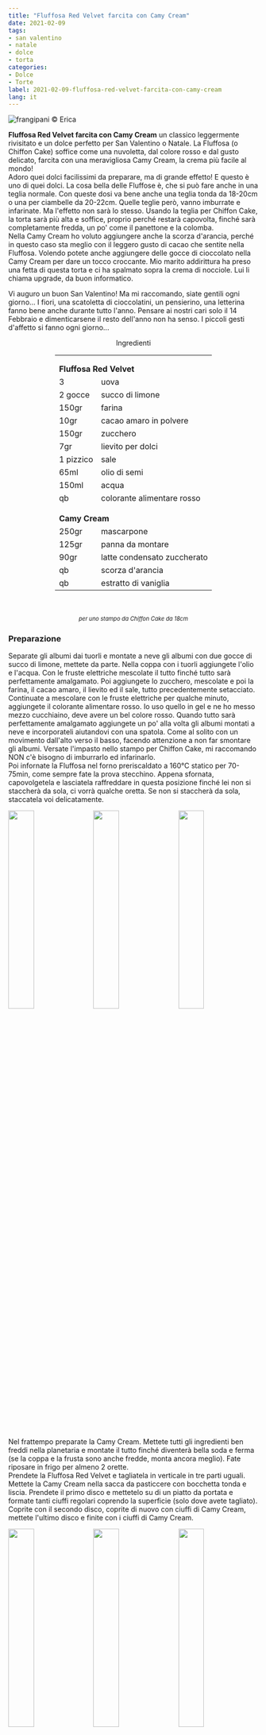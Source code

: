 ```yaml
---
title: "Fluffosa Red Velvet farcita con Camy Cream"
date: 2021-02-09
tags: 
- san valentino
- natale
- dolce
- torta
categories:
- Dolce
- Torte
label: 2021-02-09-fluffosa-red-velvet-farcita-con-camy-cream
lang: it 
---
```

![](header.jpeg "frangipani © Erica")

**Fluffosa Red Velvet farcita con Camy Cream** un classico leggermente rivisitato e un dolce perfetto per San Valentino o Natale. La Fluffosa (o Chiffon Cake) soffice come una nuvoletta, dal colore rosso e dal gusto delicato, farcita con una meravigliosa Camy Cream, la crema più facile al mondo!
<br />
Adoro quei dolci facilissimi da preparare, ma di grande effetto! E questo è uno di quei dolci. La cosa bella delle Fluffose è, che si può fare anche in una teglia normale. Con queste dosi va bene anche una teglia tonda da 18-20cm o una per ciambelle da 20-22cm. Quelle teglie però, vanno imburrate e infarinate. Ma l'effetto non sarà lo stesso. Usando la teglia per Chiffon Cake, la torta sarà più alta e soffice, proprio perché restarà capovolta, finché sarà completamente fredda, un po' come il panettone e la colomba.
<br />
Nella Camy Cream ho voluto aggiungere anche la scorza d'arancia, perché in questo caso sta meglio con il leggero gusto di cacao che sentite nella Fluffosa. Volendo potete anche aggiungere delle gocce di cioccolato nella Camy Cream per dare un tocco croccante. Mio marito addirittura ha preso una fetta di questa torta e ci ha spalmato sopra la crema di nocciole. Lui li chiama upgrade, da buon informatico.

Vi auguro un buon San Valentino! Ma mi raccomando, siate gentili ogni giorno... I fiori, una scatoletta di cioccolatini, un pensierino, una letterina fanno bene anche durante tutto l'anno. Pensare ai nostri cari solo il 14 Febbraio e dimenticarsene il resto dell'anno non ha senso. I piccoli gesti d'affetto si fanno ogni giorno...

<div id="wrapper" style="text-align: center">
  <div id="yourdiv" style="display: inline-block;">
    <div class="ingredients" itemscope itemtype="http://schema.org/Recipe">
      <span itemprop="name" style="display:none;">Fluffosa Red Velvet farcita con Camy Cream</span>
      <span itemprop="recipeCategory" style="display:none;">Dolce</span>
      <img itemprop="image" style="display:none;" class="ignore-gallery-item" src="header.jpeg"/>
      <span itemprop="author" style="display:none;">Erica Raiano</span>
      <span itemprop="description" style="display:none;">Fluffosa Red Velvet farcita con Camy Cream** un classico leggermente rivisitato e un dolce perfetto per San Valentino o Natale.</span>
      <div class="ingredients-title">Ingredienti</div>
      <table>
        <tbody>
          </tr>
          <tr style="height: 15px;"></tr>
          <tr>
            <td colspan="2"><b>Fluffosa Red Velvet</b></td>
          </tr>
          <tr itemprop="recipeIngredient">
            <td>3</td>
            <td>uova</td>
          </tr>
          <tr itemprop="recipeIngredient">
            <td>2 gocce</td>
            <td>succo di limone</td>
          </tr>
          <tr itemprop="recipeIngredient">
            <td>150gr</td>
            <td>farina</td>
          </tr>
          <tr itemprop="recipeIngredient">
            <td>10gr</td>
            <td>cacao amaro in polvere</td>
          </tr>
          <tr itemprop="recipeIngredient">
            <td>150gr</td>
            <td>zucchero</td>
          </tr>
          <tr itemprop="recipeIngredient">
            <td>7gr</td>
            <td>lievito per dolci</td>
          </tr>
          <tr itemprop="recipeIngredient">
            <td>1 pizzico</td>
            <td>sale</td>
          </tr>
          <tr itemprop="recipeIngredient">
            <td>65ml</td>
            <td>olio di semi</td>
          </tr>
          <tr itemprop="recipeIngredient">
            <td>150ml</td>
            <td>acqua</td>
          </tr>
          <tr itemprop="recipeIngredient">
            <td>qb</td>
            <td>colorante alimentare rosso</td>
          </tr>
          <tr style="height: 15px;"></tr>
          <tr>
            <td colspan="2"><b>Camy Cream</b></td>
          </tr>
          <tr itemprop="recipeIngredient">
            <td>250gr</td>
            <td>mascarpone</td>
          </tr>
          <tr itemprop="recipeIngredient">      
            <td>125gr</td>
            <td>panna da montare</td>
          </tr>
          <tr itemprop="recipeIngredient">
            <td>90gr</td>
            <td>latte condensato zuccherato</td>
          </tr>
          <tr itemprop="recipeIngredient">
            <td>qb</td>
            <td>scorza d'arancia</td>
          </tr>
          <tr itemprop="recipeIngredient">
            <td>qb</td>
            <td>estratto di vaniglia</td>
          </tr>
        </tbody>
      </table>
      <br></br>
      <i class="pull-right" style="font-size: 80%;" itemprop="recipeYield">per uno stampo da Chiffon Cake da 18cm</i>
    </div>
  </div>
</div>


<h3>
  <font color="grey">
    <i class="fa fa-cogs"></i>
  </font> Preparazione
</h3>

Separate gli albumi dai tuorli e montate a neve gli albumi con due gocce di succo di limone, mettete da parte. Nella coppa con i tuorli aggiungete l'olio e l'acqua. Con le fruste elettriche mescolate il tutto finché tutto sarà perfettamente amalgamato. Poi aggiungete lo zucchero, mescolate e poi la farina, il cacao amaro, il lievito ed il sale, tutto precedentemente setacciato. Continuate a mescolare con le fruste elettriche per qualche minuto, aggiungete il colorante alimentare rosso. Io uso quello in gel e ne ho messo mezzo cucchiaino, deve avere un bel colore rosso. Quando tutto sarà perfettamente amalgamato aggiungete un po' alla volta gli albumi montati a neve e incorporateli aiutandovi con una spatola. Come al solito con un movimento dall'alto verso il basso, facendo attenzione a non far smontare gli albumi. Versate l'impasto nello stampo per Chiffon Cake, mi raccomando NON c'è bisogno di imburrarlo ed infarinarlo.
<br />
Poi infornate la Fluffosa nel forno preriscaldato a 160°C statico per 70-75min, come sempre fate la prova stecchino. Appena sfornata, capovolgetela e lasciatela raffreddare in questa posizione finché lei non si staccherà da sola, ci vorrà qualche oretta. Se non si staccherà da sola, staccatela voi delicatamente.
<p>
  <div style="width: 100%; margin-bottom: 0">
    <img style="float: left; width: 32%; margin-right: 1%;" src="impasto.jpeg" alt="" title="frangipani © Erica" />
    <img style="float: left; width: 32%; margin-right: 1%; margin-left: 1%;" src="teglia.jpeg" alt="" title="frangipani © Erica" />
    <img style="float: left; width: 32%; margin-left: 1%;" src="tegliagirata.jpeg" alt="" title="frangipani © Erica" />
    <div style="clear: both"></div>
  </div>
</p>

Nel frattempo preparate la Camy Cream. Mettete tutti gli ingredienti ben freddi nella planetaria e montate il tutto finché diventerà bella soda e ferma (se la coppa e la frusta sono anche fredde, monta ancora meglio). Fate riposare in frigo per almeno 2 orette.
<br />
Prendete la Fluffosa Red Velvet e tagliatela in verticale in tre parti uguali. Mettete la Camy Cream nella sacca da pasticcere con bocchetta tonda e liscia. Prendete il primo disco e mettetelo su di un piatto da portata e formate tanti ciuffi regolari coprendo la superficie (solo dove avete tagliato). Coprite con il secondo disco, coprite di nuovo con ciuffi di Camy Cream, mettete l'ultimo disco e finite con i ciuffi di Camy Cream.
<p>
  <div style="width: 100%; margin-bottom: 0">
    <img style="float: left; width: 32%; margin-right: 1%;" src="camycream.jpeg" alt="" title="frangipani © Erica" />
    <img style="float: left; width: 32%; margin-right: 1%; margin-left: 1%;" src="fluffosa.jpeg" alt="" title="frangipani © Erica" />
    <img style="float: left; width: 32%; margin-left: 1%;" src="farcire.jpeg" alt="" title="frangipani © Erica" />
    <div style="clear: both"></div>
  </div>
</p>

Mettete in frigo un'oretta prima di servirla! Conservarla in frigo se rimane...
<p>
  <div style="width: 100%; margin-bottom: 0">
    <img style="float: left; width: 49%; margin-right: 1%" src="risultato1.jpeg" alt="" title="frangipani © Erica" />
    <img style="float: left; width: 49%; margin-left: 1%" src="risultato2.jpeg" alt="" title="frangipani © Erica" />
    <div style="clear: both"></div>
  </div>
</p>

<p>
  <div style="width: 100%; margin-bottom: 0">
    <img style="float: left; width: 49%; margin-right: 1%" src="risultato3.jpeg" alt="" title="frangipani © Erica" />
    <img style="float: left; width: 49%; margin-left: 1%" src="risultato4.jpeg" alt="" title="frangipani © Erica" />
    <div style="clear: both"></div>
  </div>
</p>

<p>
  <div style="width: 100%; margin-bottom: 0">
    <img style="float: left; width: 49%; margin-right: 1%" src="risultato5.jpeg" alt="" title="frangipani © Erica" />
    <img style="float: left; width: 49%; margin-left: 1%" src="risultato6.jpeg" alt="" title="frangipani © Erica" />
    <div style="clear: both"></div>
  </div>
</p>

<p>
  <div style="width: 100%; margin-bottom: 0">
    <img style="float: left; width: 49%; margin-right: 1%" src="risultato7.jpeg" alt="" title="frangipani © Erica" />
    <img style="float: left; width: 49%; margin-left: 1%" src="risultato8.jpeg" alt="" title="frangipani © Erica" />
    <div style="clear: both"></div>
  </div>
</p>

![](risultato9.jpeg "frangipani © Erica")

<h4>Buon appetito
  <font color="red">
    <i class="fa fa-smile-o"></i>
  </font>
</h4>